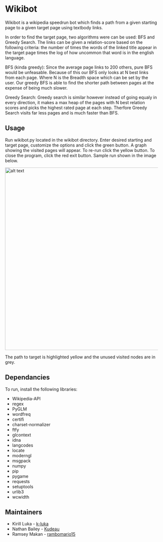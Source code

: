 # Wikibot

Wikibot is a wikipedia speedrun bot which finds a path from a given starting page to a given target page using textbody links.

In order to find the target page, two algorithms were can be used: BFS and Greedy Search. 
The links can be given a relation-score based on the following criteria: the number of times the words of the linked title appear in the target page times the log of how uncommon that word is in the english language. 

BFS (kinda greedy):
Since the average page links to 200 others, pure BFS would be unfeasable. Because of this our BFS only looks at N best links from each page. Where N is the Breadth space which can be set by the user. Our greedy BFS is able to find the shorter path between pages at the expense of being much slower.

Greedy Search:
Greedy search is similar however instead of going equaly in every direction, it makes a max heap of the pages with N best relation scores and picks the highest rated page at each step. Therfore Greedy Search visits far less pages and is much faster than BFS.

## Usage

Run wikibot.py located in the wikibot directory. Enter desired starting and target page, customize the options and click the green button. A graph showing the visited pages will appear. To re-run click the yellow button. To close the program, click the red exit button. Sample run shown in the image below.

<img src="https://github.com/k-luka/DSA_Project3/assets/106494914/ae26677e-d2ac-4e4f-a4a8-cece6f0acee9" width="600" alt="alt text">

The path to target is highlighted yellow and the unused visited nodes are in grey.


## Dependancies

To run, install the following libraries:
- Wikipedia-API
- regex
- PyGLM
- wordfreq
- certifi
- charset-normalizer
- ftfy
- glcontext
- idna
- langcodes
- locate
- moderngl
- msgpack
- numpy
- pip
- pygame
- requests
- setuptools
- urlib3
- wcwidth


## Maintainers

- Kirill Luka - [k-luka](https://github.com/k-luka)
- Nathan Bailey - [Kudeau](https://github.com/Kudeau)
- Ramsey Makan - [rambomario15](https://github.com/rambomario15)


